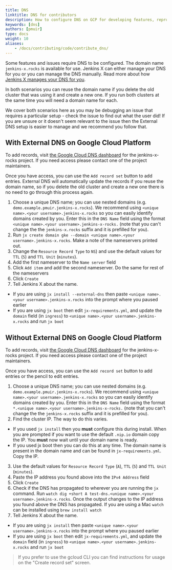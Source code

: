 ```yaml
---
title: DNS
linktitle: DNS for contributors
description: How to configure DNS on GCP for developing features, reproducing issues and demos
keywords: [dns]
authors: [pmuir]
type: docs
weight: 10
aliases:
    - /docs/contributing/code/contribute_dns/
---
```


Some features and issues require DNS to be configured. The domain name `jenkins-x.rocks` is available for
use. Jenkins X can either manage your DNS for you or you can manage the DNS manually. Read more about how
[Jenkins X manages your DNS for you](/docs/resources/guides/managing-jx/common-tasks/dns/).

In both scenarios you can reuse the domain name if you delete the old cluster that was using it and create a new one. If
you run both clusters at the same time you will need a domain name for each.

We cover both scenarios here as you may be debugging an issue that requires a particular setup - check the issue to find out what the user did! If you are unsure or it doesn't seem relevant to the issue then the External DNS setup is easier to manage and we recommend you follow that.

## With External DNS on Google Cloud Platform

To add records, visit [the Google Cloud DNS dashboard](https://console.cloud.google.com/net-services/dns/zones/jenkins-x-rocks?project=jenkins-x-rocks&organizationId=41792434410) for the jenkins-x-rocks project.
If you need access please contact one of the project maintainers.

Once you have access, you can use the `Add record set` button to add entries. External DNS will automatically update the
records if you reuse the domain name, so if you delete the old cluster and create a new one there is no need to go through
this process again.

1. Choose a unique DNS name; you can use nested domains (e.g. `demo.example.pmuir.jenkins-x.rocks`). We recommend using
  `<unique name>.<your username>.jenkins-x.rocks` so you can easily identify domains created by you. Enter this in the
  `DNS Name` field using the format `<unique name>.<your username>.jenkins-x-rocks.` (note that you can't change the
  the `jenkins-x.rocks` suffix and it is prefilled for you).
2. Run `jx create domain gke --domain <unique name>.<your username>.jenkins-x.rocks`. Make a note of the nameservers printed out.
3. Change the `Resource Record Type` to `NS`) and use the default values for `TTL` (`5`) and `TTL Unit` (`minutes`).
4. Add the first nameserver to the `Name server` field
5. Click `Add item` and add the second nameserver. Do the same for rest of the nameservers
6. Click `Create`
7. Tell Jenkins X about the name.

* If you are using `jx install --external-dns` then paste `<unique name>.<your username>.jenkins-x.rocks` into the prompt where you paused earlier
* If you are using `jx boot` then edit `jx-requirements.yml`, and update the `domain` field (in `ingress`)
    to `<unique name>.<your username>.jenkins-x.rocks` and run `jx boot`

## Without External DNS on Google Cloud Platform

To add records, visit [the Google Cloud DNS dashboard](https://console.cloud.google.com/net-services/dns/zones/jenkins-x-rocks?project=jenkins-x-rocks&organizationId=41792434410) for the jenkins-x-rocks project.
If you need access please contact one of the project maintainers.

Once you have access, you can use the `Add record set` button to add entries or the pencil to edit entries.

1. Choose a unique DNS name; you can use nested domains (e.g. `demo.example.pmuir.jenkins-x.rocks`). We recommend using
  `<unique name>.<your username>.jenkins-x.rocks` so you can easily identify domains created by you. Enter this in the
  `DNS Name` field using the format `*.<unique name>.<your username>.jenkins-x-rocks.` (note that you can't change the
  the `jenkins-x.rocks` suffix and it is prefilled for you).
2. Find the cluster IP. The way to do this varies.

* If you used `jx install` then you **must** configure this during install. When you are prompted if you want to use
    the default `.nip.io` domain copy the IP. You **must** now wait until your domain name is ready.
* If you used jx boot then you can do this at any time. The domain name is present in the domain name and can be found
    in `jx-requirements.yml`. Copy the IP.

3. Use the default values for `Resource Record Type` (`A`), `TTL` (`5`) and `TTL Unit` (`minutes`).
4. Paste the IP address you found above into the `IPv4 Address` field
5. Click `Create`
6. Check if the DNS has propagated to wherever you are running the `jx` command. Run
`watch dig +short A test-dns.<unique name>.<your username>.jenkins-x.rocks`. Once the output changes to the IP address
you found above the DNS has propagated. If you are using a Mac `watch` can be installed using `brew install watch`
7. Tell Jenkins X about the name.

* If you are using `jx install` then paste `<unique name>.<your username>.jenkins-x.rocks` into the prompt where you paused earlier
* If you are using `jx boot` then edit `jx-requirements.yml`, and update the `domain` field (in `ingress`)
    to `<unique name>.<your username>.jenkins-x.rocks` and run `jx boot`

> If you prefer to use the gcloud CLI you can find instructions for usage on the "Create record set" screen.
